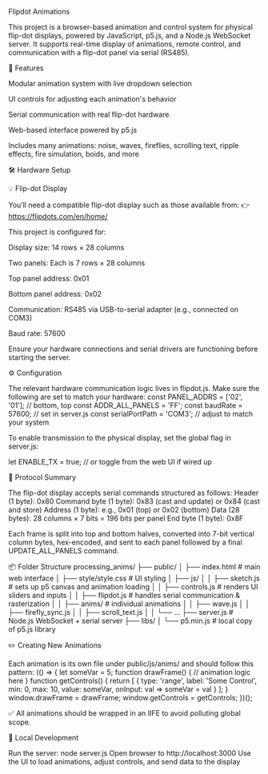 Flipdot Animations

This project is a browser-based animation and control system for physical flip-dot displays, powered by JavaScript, p5.js, and a Node.js WebSocket server. It supports real-time display of animations, remote control, and communication with a flip-dot panel via serial (RS485).

🚀 Features

Modular animation system with live dropdown selection

UI controls for adjusting each animation's behavior

Serial communication with real flip-dot hardware

Web-based interface powered by p5.js

Includes many animations: noise, waves, fireflies, scrolling text, ripple effects, fire simulation, boids, and more

🛠 Hardware Setup

💡 Flip-dot Display

You’ll need a compatible flip-dot display such as those available from:
👉 https://flipdots.com/en/home/

This project is configured for:

Display size: 14 rows × 28 columns

Two panels: Each is 7 rows × 28 columns

Top panel address: 0x01

Bottom panel address: 0x02

Communication: RS485 via USB-to-serial adapter (e.g., connected on COM3)

Baud rate: 57600

Ensure your hardware connections and serial drivers are functioning before starting the server.

⚙️ Configuration

The relevant hardware communication logic lives in flipdot.js. Make sure the following are set to match your hardware:
const PANEL_ADDRS = ['02', '01']; // bottom, top
const ADDR_ALL_PANELS = 'FF';
const baudRate = 57600;           // set in server.js
const serialPortPath = 'COM3';    // adjust to match your system

To enable transmission to the physical display, set the global flag in server.js:

let ENABLE_TX = true;  // or toggle from the web UI if wired up

📡 Protocol Summary

The flip-dot display accepts serial commands structured as follows:
Header (1 byte):        0x80
Command byte (1 byte): 0x83 (cast and update) or 0x84 (cast and store)
Address (1 byte):       e.g., 0x01 (top) or 0x02 (bottom)
Data (28 bytes):        28 columns × 7 bits = 196 bits per panel
End byte (1 byte):      0x8F

Each frame is split into top and bottom halves, converted into 7-bit vertical column bytes, hex-encoded, and sent to each panel followed by a final UPDATE_ALL_PANELS command.

📦 Folder Structure
processing_anims/
├── public/
│   ├── index.html          # main web interface
│   ├── style/style.css     # UI styling
│   ├── js/
│   │   ├── sketch.js       # sets up p5 canvas and animation loading
│   │   ├── controls.js     # renders UI sliders and inputs
│   │   ├── flipdot.js      # handles serial communication & rasterization
│   │   ├── anims/          # individual animations
│   │       ├── wave.js
│   │       ├── firefly_sync.js
│   │       ├── scroll_text.js
│   │       └── ...
├── server.js              # Node.js WebSocket + serial server
├── libs/
│   └── p5.min.js          # local copy of p5.js library


✏️ Creating New Animations

Each animation is its own file under public/js/anims/ and should follow this pattern:
(() => {
  let someVar = 5;
  function drawFrame() {
    // animation logic here
  }
  function getControls() {
    return [
      {
        type: 'range',
        label: 'Some Control',
        min: 0, max: 10, value: someVar,
        onInput: val => someVar = val
      }
    ];
  }
  window.drawFrame = drawFrame;
  window.getControls = getControls;
})();

✅ All animations should be wrapped in an IIFE to avoid polluting global scope.

🧪 Local Development

Run the server: node server.js
Open browser to http://localhost:3000
Use the UI to load animations, adjust controls, and send data to the display
